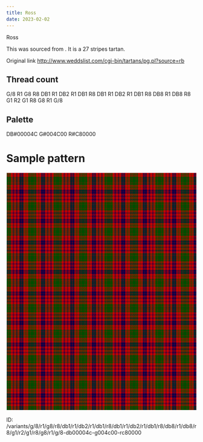 ```yaml
---
title: Ross
date: 2023-02-02
---
```

Ross

This was sourced from <no value>.  It is a 27 stripes tartan.

Original link http://www.weddslist.com/cgi-bin/tartans/pg.pl?source=rb

## Thread count
G/8 R1 G8 R8 DB1 R1 DB2 R1 DB1 R8 DB1 R1 DB2 R1 DB1 R8 DB8 R1 DB8 R8 G1 R2 G1 R8 G8 R1 G/8

## Palette
DB#00004C G#004C00 R#C80000

# Sample pattern

![Tartan detail](tartan.png "G/8 R1 G8 R8 DB1 R1 DB2 R1 DB1 R8 DB1 R1 DB2 R1 DB1 R8 DB8 R1 DB8 R8 G1 R2 G1 R8 G8 R1 G/8 tartan")

ID: /variants/g/8/r1/g8/r8/db1/r1/db2/r1/db1/r8/db1/r1/db2/r1/db1/r8/db8/r1/db8/r8/g1/r2/g1/r8/g8/r1/g/8-db00004c-g004c00-rc80000